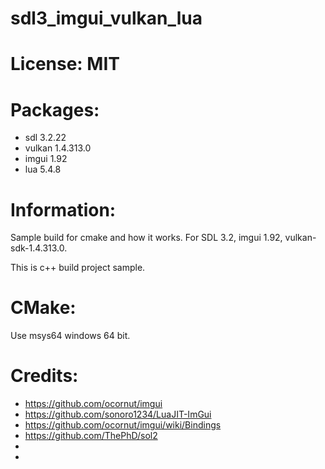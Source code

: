 # sdl3_imgui_vulkan_lua

# License: MIT

# Packages:
- sdl 3.2.22
- vulkan 1.4.313.0
- imgui 1.92
- lua 5.4.8

# Information:
  Sample build for cmake and how it works. For SDL 3.2, imgui 1.92, vulkan-sdk-1.4.313.0.

  This is c++ build project sample.

# CMake:
  Use msys64 windows 64 bit.

# Credits:
- https://github.com/ocornut/imgui
- https://github.com/sonoro1234/LuaJIT-ImGui
- https://github.com/ocornut/imgui/wiki/Bindings
- https://github.com/ThePhD/sol2
- 
- 
